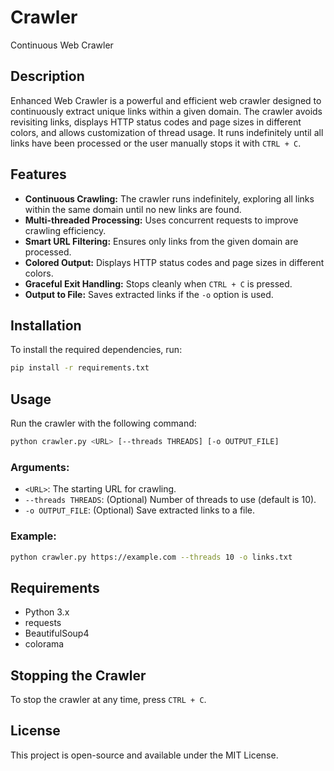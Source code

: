# Crawler
Continuous Web Crawler
## Description
Enhanced Web Crawler is a powerful and efficient web crawler designed to continuously extract unique links within a given domain. The crawler avoids revisiting links, displays HTTP status codes and page sizes in different colors, and allows customization of thread usage. It runs indefinitely until all links have been processed or the user manually stops it with `CTRL + C`.

## Features
- **Continuous Crawling:** The crawler runs indefinitely, exploring all links within the same domain until no new links are found.
- **Multi-threaded Processing:** Uses concurrent requests to improve crawling efficiency.
- **Smart URL Filtering:** Ensures only links from the given domain are processed.
- **Colored Output:** Displays HTTP status codes and page sizes in different colors.
- **Graceful Exit Handling:** Stops cleanly when `CTRL + C` is pressed.
- **Output to File:** Saves extracted links if the `-o` option is used.

## Installation
To install the required dependencies, run:
```bash
pip install -r requirements.txt
```

## Usage
Run the crawler with the following command:
```bash
python crawler.py <URL> [--threads THREADS] [-o OUTPUT_FILE]
```

### Arguments:
- `<URL>`: The starting URL for crawling.
- `--threads THREADS`: (Optional) Number of threads to use (default is 10).
- `-o OUTPUT_FILE`: (Optional) Save extracted links to a file.

### Example:
```bash
python crawler.py https://example.com --threads 10 -o links.txt
```

## Requirements
- Python 3.x
- requests
- BeautifulSoup4
- colorama

## Stopping the Crawler
To stop the crawler at any time, press `CTRL + C`.

## License
This project is open-source and available under the MIT License.

